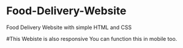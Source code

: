 # Food-Delivery-Website
Food Delivery Website with simple HTML and CSS 

#This Webiste is also responsive 
You can function this in mobile too.
